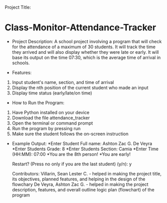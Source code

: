 Project Title:
# Class-Monitor-Attendance-Tracker

- Project Description:
A school project involving a program that will check for the attendance of a maximum of 30 students. It will track the time they arrived and will also display whether they were late or early. It will base its output on the time 07:30, which is the average time of arrival in schools.

- Features:
1. Input student's name, section, and time of arrival
2. Display the nth position of the current student who made an input
3. Display time status (early/late/on time)

- How to Run the Program:
1. Have Python installed on your device
2. Download the file attendance_tracker
3. Open the terminal or command prompt
4. Run the program by pressing run
5. Make sure the student follows the on-screen instruction

- Example Output:
  *Enter Student Full name: Ashton Zac G. De Veyra
  *Enter Students Grade: 8
  *Enter Students Section: Camia
  *Enter Time (HH:MM): 07:00
  *You are the 8th person!
  *You are early!

  Restart? (Press no only if you are the last student) (y/n): y

  Contributors:
  Villarin, Sean Lester C. - helped in making the project title, its objectives, planned features, and helping in the design of the flowchary
  De Veyra, Ashton Zac G. - helped in making the project description, features, and overall outline logic plan (flowchart) of the program
